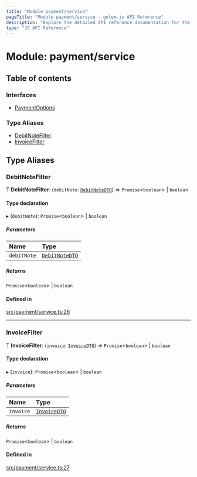 ```yaml
---
title: "Module payment/service"
pageTitle: "Module payment/service - golem-js API Reference"
description: "Explore the detailed API reference documentation for the Module payment/service within the golem-js SDK for the Golem Network."
type: "JS API Reference"
---
```

# Module: payment/service

## Table of contents

### Interfaces

- [PaymentOptions](../interfaces/payment_service.PaymentOptions)

### Type Aliases

- [DebitNoteFilter](payment_service#debitnotefilter)
- [InvoiceFilter](payment_service#invoicefilter)

## Type Aliases

### DebitNoteFilter

Ƭ **DebitNoteFilter**: (`debitNote`: [`DebitNoteDTO`](../interfaces/payment_debit_note.DebitNoteDTO)) => `Promise`\<`boolean`\> \| `boolean`

#### Type declaration

▸ (`debitNote`): `Promise`\<`boolean`\> \| `boolean`

##### Parameters

| Name | Type |
| :------ | :------ |
| `debitNote` | [`DebitNoteDTO`](../interfaces/payment_debit_note.DebitNoteDTO) |

##### Returns

`Promise`\<`boolean`\> \| `boolean`

#### Defined in

[src/payment/service.ts:26](https://github.com/golemfactory/golem-js/blob/9137662/src/payment/service.ts#L26)

___

### InvoiceFilter

Ƭ **InvoiceFilter**: (`invoice`: [`InvoiceDTO`](../interfaces/payment_invoice.InvoiceDTO)) => `Promise`\<`boolean`\> \| `boolean`

#### Type declaration

▸ (`invoice`): `Promise`\<`boolean`\> \| `boolean`

##### Parameters

| Name | Type |
| :------ | :------ |
| `invoice` | [`InvoiceDTO`](../interfaces/payment_invoice.InvoiceDTO) |

##### Returns

`Promise`\<`boolean`\> \| `boolean`

#### Defined in

[src/payment/service.ts:27](https://github.com/golemfactory/golem-js/blob/9137662/src/payment/service.ts#L27)
